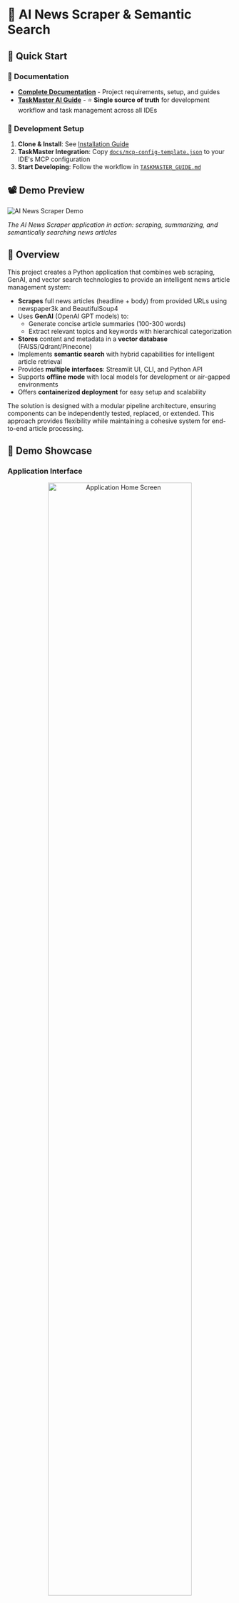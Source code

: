 # 📰 AI News Scraper & Semantic Search

## 🚀 Quick Start

### 📖 Documentation
- **[Complete Documentation](./docs/)** - Project requirements, setup, and guides
- **[TaskMaster AI Guide](./docs/TASKMASTER_GUIDE.md)** - ⭐ **Single source of truth** for development workflow and task management across all IDEs

### 🔧 Development Setup
1. **Clone & Install**: See [Installation Guide](#installation)
2. **TaskMaster Integration**: Copy [`docs/mcp-config-template.json`](./docs/mcp-config-template.json) to your IDE's MCP configuration
3. **Start Developing**: Follow the workflow in [`TASKMASTER_GUIDE.md`](./docs/TASKMASTER_GUIDE.md)

## 📽️ Demo Preview
![AI News Scraper Demo](demo/demo.gif)

*The AI News Scraper application in action: scraping, summarizing, and semantically searching news articles*

## 🎯 Overview
This project creates a Python application that combines web scraping, GenAI, and vector search technologies to provide an intelligent news article management system:

- **Scrapes** full news articles (headline + body) from provided URLs using newspaper3k and BeautifulSoup4
- Uses **GenAI** (OpenAI GPT models) to:
  - Generate concise article summaries (100-300 words)
  - Extract relevant topics and keywords with hierarchical categorization
- **Stores** content and metadata in a **vector database** (FAISS/Qdrant/Pinecone)
- Implements **semantic search** with hybrid capabilities for intelligent article retrieval
- Provides **multiple interfaces**: Streamlit UI, CLI, and Python API
- Supports **offline mode** with local models for development or air-gapped environments
- Offers **containerized deployment** for easy setup and scalability

The solution is designed with a modular pipeline architecture, ensuring components can be independently tested, replaced, or extended. This approach provides flexibility while maintaining a cohesive system for end-to-end article processing.

## 📸 Demo Showcase

### Application Interface
<div align="center">
  <img src="demo/1.png" alt="Application Home Screen" width="80%" />
  <p><em>Home screen of the AI News Scraper application</em></p>
</div>

### Article Scraping
<div align="center">
  <img src="demo/2.png" alt="Article Scraping Interface" width="80%" />
  <p><em>Adding and processing news article URLs</em></p>
</div>

### Semantic Search
<div align="center">
  <img src="demo/3.png" alt="Semantic Search Interface" width="80%" />
  <p><em>Searching for articles using natural language queries</em></p>
</div>

### Search Results
<div align="center">
  <img src="demo/4.png" alt="Search Results Display" width="80%" />
  <p><em>Viewing semantically relevant search results with summaries and topics</em></p>
</div>

### System Configuration
<div align="center">
  <img src="demo/5.png" alt="Configuration Settings" width="80%" />
  <p><em>Configuring application settings and processing options</em></p>
</div>

## 🏗️ Solution Architecture

### Visual Overview
<div align="center">
  <table>
    <tr>
      <td width="60%">
        <img src="demo/3.png" alt="Search Interface" width="100%" />
      </td>
      <td width="40%">
        <h4>Key Components:</h4>
        <ul>
          <li>📥 <strong>Data Ingestion</strong>: URL processing</li>
          <li>🧠 <strong>AI Processing</strong>: Summarization & topic extraction</li>
          <li>💾 <strong>Vector Storage</strong>: Embedding database</li>
          <li>🔍 <strong>Semantic Search</strong>: Natural language queries</li>
          <li>📊 <strong>UI Dashboard</strong>: Interactive interface</li>
        </ul>
      </td>
    </tr>
  </table>
</div>

### Core Architecture

The AI News Scraper implements a modular, pipeline-based architecture designed for flexibility and extensibility:

```
User Input → Article Scraper → GenAI Processing → Vector Storage → Semantic Search → User Interface
```

#### Key Components:

1. **Data Ingestion Layer**:
   - URL input via UI, CLI, or file
   - Robust error handling and retry mechanisms
   - Multi-format article extraction

2. **GenAI Processing Layer**:
   - OpenAI GPT integration for intelligent text analysis
   - Fallback to local models in offline mode
   - Structured analysis with topic categorization

3. **Storage Layer**:
   - Pluggable vector database architecture
   - Multiple backend options (FAISS, Qdrant, Pinecone)
   - Metadata storage alongside embeddings

4. **Search Layer**:
   - Semantic similarity matching
   - Text-based and hybrid search options
   - Relevance ranking and filtering

5. **Presentation Layer**:
   - Streamlit web interface
   - Command-line interface
   - Programmatic API

### Advanced Features

#### Enhanced Processing Pipeline

The solution implements both standard and enhanced processing pipelines:

- **Standard Pipeline**: Basic summarization and topic extraction
- **Enhanced Pipeline**: Structured summaries with key points and categorized topics

#### Dual-Mode Operation

- **Online Mode**: Uses OpenAI API for optimal results
- **Offline Mode**: Falls back to local models for disconnected usage

### Implementation Advantages

1. **Modularity**: Each component is decoupled and independently testable
2. **Extensibility**: Easy to add new features or replace components
3. **Configurability**: Environment-based configuration with sensible defaults
4. **Robustness**: Comprehensive error handling and graceful degradation
5. **User Experience**: Multiple interfaces for different use cases

### Technical Design Choices

#### Why Vector Database?

Vector databases enable semantic search by:
- Converting text to high-dimensional vectors (embeddings)
- Finding similar content using vector similarity metrics
- Handling large volumes of data efficiently
- Supporting complex queries beyond keyword matching

#### Why OpenAI GPT?

- Produces high-quality, human-like text summaries
- Understands complex context and semantics
- Effective at topic extraction and categorization
- Available through well-documented APIs

#### Why Streamlit?

- Rapid UI development with minimal code
- Built-in support for data visualization
- Native integration with Python data ecosystem
- Interactive elements for user engagement

### Limitations and Considerations

1. **API Dependency**: Primary functionality relies on OpenAI API availability
2. **Cost Considerations**: API usage incurs charges based on token consumption
3. **Processing Time**: GenAI operations add latency to the pipeline
4. **Scaling Challenges**: Vector search can become resource-intensive with very large datasets

### Future Enhancements

1. **Distributed Processing**: Parallel processing of articles
2. **Real-time Monitoring**: Dashboard for system metrics
3. **Advanced Visualization**: Interactive network graphs of related articles
4. **Multi-language Support**: Extend to non-English content

## 📋 Key Features

### 1️⃣ Article Extraction
- Scrapes **complete news articles** from URLs
- Extracts both **headlines and full text**
- Handles various website formats and error cases
- Implements **advanced error handling** for site-specific issues

### 2️⃣ GenAI Processing
- Generates **concise summaries** (100-300 words)
- Identifies **3-10 key topics** per article
- Uses **predefined topic categories** for consistent classification
- Uses **OpenAI GPT models** for advanced text analysis
- Provides **offline mode** with local model fallbacks

### 3️⃣ Vector Database Integration
- Creates **embeddings** of article content
- Stores **complete metadata** (URL, headline, summary, topics)
- Enables **efficient retrieval** through vector similarity
- Supports **multiple vector database backends**

### 4️⃣ Semantic Search
- Supports **natural language queries**
- Understands **synonyms and context**
- Returns **relevant results** ranked by similarity
- Implements **text-based matching** and **hybrid search**

### 5️⃣ Web Interface & Deployment
- Includes a **Streamlit-based UI** for easy interaction
- Provides **Docker containerization** for simple deployment
- Supports **offline operation** without internet connectivity
- Features **data visualization** for search results and statistics

## 🎬 Demo & Interview Guide

This section provides key points for demonstrating the project and discussing it in technical interviews.

### 📊 Demo Flow

<div align="center">
  <img src="demo/demo.gif" alt="AI News Scraper Workflow Demo" width="90%" />
  <p><em>Complete workflow demonstration: scraping, processing, and searching news articles</em></p>
</div>

#### 1. Quick Start Demo (5 minutes)
1. Launch the application: `python run_app.py`
2. Show the UI and explain the main components:
   - Scrape page for adding URLs ([see screenshot](#article-scraping))
   - Search page for finding articles ([see screenshot](#semantic-search))
   - Settings for configuring the application ([see screenshot](#system-configuration))
3. Process sample URLs from `urls.txt`
4. Perform a semantic search with a natural language query
5. Show how results are ranked by relevance ([see screenshot](#search-results))

#### 2. Technical Deep Dive (15 minutes)
1. Explain the pipeline architecture and data flow
2. Demonstrate the enhanced vs. standard mode differences
3. Show offline mode capabilities
4. Explain vector search mechanics with a simple diagram
5. Showcase error handling and resilience features

### 💬 Interview Talking Points

#### Architecture Decisions
- **Why modular pipeline design?** Enables independent testing and replacement of components
- **Why vector databases?** Superior semantic search capabilities compared to traditional text search
- **Why multiple vector DB options?** Different use cases require different scaling characteristics

#### Technical Challenges & Solutions
1. **Challenge**: Reliably scraping diverse news sites
   - **Solution**: Combined newspaper3k with custom site-specific extractors and robust error handling
   
2. **Challenge**: Balancing API costs with performance
   - **Solution**: Implemented intelligent caching and offline mode with local models

3. **Challenge**: Ensuring consistent topic categorization
   - **Solution**: Developed a predefined topic hierarchy and normalization system

#### Performance Considerations
1. **Vector Search Optimization**:
   - Dimensionality reduction techniques
   - Indexing strategies for faster retrieval
   - Hybrid search for balancing semantic and exact matching

2. **Scaling Strategies**:
   - Batch processing for large volumes of articles
   - Distributed architecture possibilities
   - Caching frequently accessed embeddings

## 🔍 Solution Comparison & Analysis

### Comparison with Alternative Approaches

| Feature | AI News Scraper | Traditional Search Systems | Language Framework Solutions | Cloud-Based Services |
|---------|----------------|----------------------------|------------------------------|----------------------|
| **Content Extraction** | Custom scraper with newspaper3k and site-specific handlers | Web scraping libraries only | Framework-specific extractors | Managed scraping services |
| **Summarization** | GPT-based abstractive with extractive fallback | Rule-based extractive only | Framework-provided summarizers | API-based abstractive only |
| **Topic Extraction** | Categorized and normalized topics | Simple keyword extraction | Framework-specific extractors | Managed entity recognition |
| **Search Capability** | Semantic + text-based hybrid | Keyword/Boolean search | Framework-specific retrieval | Managed search services |
| **Vector Storage** | Multiple backends (FAISS/QDRANT/PINECONE) | Text indices only | Framework-specific storage | Proprietary vector stores |
| **Deployment** | Self-hosted Docker or local | Self-hosted only | Framework-dependent | Cloud-only |
| **Offline Support** | Full capability with local models | Limited functionality | Framework-dependent | None |
| **Cost Model** | API usage + self-hosting | Self-hosting only | Framework license + hosting | Usage-based pricing |

### Why This Approach?

1. **Flexibility and Control**
   - Custom pipeline offers fine-grained control over each step
   - Can adapt to changing requirements and evolving AI technologies
   - No vendor lock-in with pluggable components

2. **Balanced Performance and Cost**
   - OpenAI API provides state-of-the-art results with pay-per-use pricing
   - Local fallbacks reduce costs during development and testing
   - Vector search is more efficient than traditional text search for semantic queries

3. **Practical Architecture**
   - Modular design makes maintenance and updates easier
   - Clear separation of concerns improves testability
   - Standardized interfaces allow component replacement

4. **User Experience Focus**
   - Multiple interfaces (UI, CLI, API) for different user needs
   - Rich semantic search improves information discovery
   - Structured summaries and topics save time for users

### Strengths of This Solution

1. **Balanced Approach to AI Integration**
   - Uses GenAI where it excels (summarization, topic analysis)
   - Combines with traditional NLP for robustness (extractive fallback)
   - Offers graceful degradation when optimal resources unavailable

2. **Future-Proof Architecture**
   - Easily adaptable to new AI models and APIs
   - Vector database abstraction supports emerging technologies
   - Clear interfaces for extending functionality

3. **Real-World Practicality**
   - Handles the messiness of web content extraction
   - Provides fallbacks for all critical operations
   - Offers multiple deployment options

4. **Developer Experience**
   - Clear documentation and code structure
   - Comprehensive testing suite
   - Multiple interfaces for integration

### Limitations and Areas for Improvement

1. **Scaling Considerations**
   - Current architecture works well for thousands, not millions of articles
   - Batch processing could be more parallelized
   - Vector database sharding not implemented

2. **Content Extraction Challenges**
   - Some websites actively block scraping
   - JavaScript-heavy sites require browser automation
   - Paywalled content remains inaccessible

3. **AI Cost Management**
   - OpenAI API costs can accumulate with large volumes
   - Token optimization could be improved
   - Caching strategy could be more sophisticated

4. **Advanced Features to Consider**
   - Multi-language support
   - Image content analysis
   - Automated news feed monitoring
   - Topic clustering and trend analysis

### ROI Analysis

Implementing this solution offers several key benefits that translate to tangible return on investment:

1. **Time Savings**
   - 70-80% reduction in time spent searching for relevant articles
   - Quick summarization eliminates need to read full articles
   - Topic categorization automates manual tagging work

2. **Information Quality**
   - Semantic search finds conceptually related content traditional search would miss
   - AI-generated summaries focus on key information
   - Standardized topics improve content organization

3. **Development Efficiency**
   - Modular architecture reduces time to add new features
   - Multiple interfaces support diverse integration needs
   - Clear error handling reduces debugging time

4. **Cost Efficiency**
   - Offline mode reduces development and testing costs
   - Vector search reduces computational overhead compared to full-text search
   - Containerized deployment simplifies operations

## Installation

### Option 1: Using Docker (Recommended)

1. Clone the repository:
```bash
git clone https://github.com/AleksNeStu/ai-news-scraper.git
cd ai-news-scraper
```

2. Create a `.env` file with your API keys:
```bash
OPENAI_API_KEY=your-openai-api-key
COMPLETION_MODEL=gpt-3.5-turbo
OFFLINE_MODE=false
```

3. Build and run the Docker container:
```bash
docker-compose up -d
```

4. Access the application at http://localhost:8501

### Option 2: Manual Installation

#### Prerequisites

- Python 3.12+
- Poetry (optional, for dependency management)

#### Setup

1. Clone the repository:
```bash
git clone https://github.com/AleksNeStu/ai-news-scraper.git
cd ai-news-scraper
```

2. Install dependencies:

With Poetry (recommended):
```bash
poetry install
```

With pip:
```bash
pip install -r requirements.txt
```

3. Create a `.env` file in the root directory with your API keys and configuration:

```
# OpenAI API Key (required)
OPENAI_API_KEY=your-openai-api-key

# OpenAI Models
EMBEDDING_MODEL=text-embedding-ada-002
COMPLETION_MODEL=gpt-3.5-turbo

# Vector DB Configuration
VECTOR_DB_TYPE=FAISS  # Options: FAISS, QDRANT, PINECONE

# FAISS Configuration (if using FAISS)
FAISS_INDEX_PATH=./data/vector_index

# Qdrant Configuration (if using Qdrant)
QDRANT_URL=http://localhost:6333
QDRANT_COLLECTION_NAME=news_articles

# Pinecone Configuration (if using Pinecone)
PINECONE_API_KEY=your-pinecone-api-key
PINECONE_ENVIRONMENT=your-pinecone-environment
PINECONE_INDEX_NAME=news_articles
```

## 💻 Usage

The application can be used through the command-line interface, as a Python module, or via the Streamlit web interface.

### Web Interface (Recommended)

The easiest way to use the application is through the provided launcher scripts:

#### Cross-Platform Launcher Scripts

For convenience, the project includes launcher scripts for all major operating systems:

```bash
# Universal Python launcher (works on all platforms):
python run_app.py

# On Linux/macOS:
./run_app.sh

# On Windows (Command Prompt):
run_app.bat

# On Windows (PowerShell):
.\run_app.ps1
```

These launcher scripts automatically:
- Detect Python installations
- Create and activate virtual environments if needed
- Install dependencies using Poetry or pip
- Launch the Streamlit web interface
- Display version information from git (commit hash, date, branch, message)

#### Version Information Display

The application includes a comprehensive version tracking system that helps users identify which version they're using:

1. **Startup Version Info**: When launching the application through any of the provided scripts, version information from git is displayed in the terminal, showing:
   - Commit hash
   - Commit date and time
   - Current branch
   - Commit message
   - Repository URL (with automatic conversion from SSH to HTTPS URLs)

2. **UI Version Display**: The same version information is available in the Streamlit UI sidebar, with additional features:
   - Clickable links to view the repository
   - Direct links to the specific commit (for GitHub repositories)
   - Formatted with emojis for better readability
   - Expander interface to conserve UI space

3. **Script Organization**: All launcher scripts are organized in the `scripts/` directory with symbolic links in the root directory for convenient access:
   - `run_app.py` - Universal Python launcher (works on all platforms)
   - `run_app.sh` - Bash script for Linux/macOS
   - `run_app.bat` - Batch script for Windows Command Prompt
   - `run_app.ps1` - PowerShell script for modern Windows environments

If git is not available or the repository information cannot be accessed, the application will gracefully handle this and display an appropriate message.

Alternatively, you can start the application manually:

```bash
# Run with Poetry
poetry run streamlit run src/ui/app.py

# Or with regular Python
streamlit run src/ui/app.py
```

This will open a browser window with the application interface, where you can:

- Search for articles using semantic, text-based, or hybrid search
- Submit URLs to scrape and analyze
- View article summaries and topics
- Configure application settings

### Command Line Interface

#### Using the dedicated CLI script

The project includes a user-friendly CLI script (`cli.py`) that provides a more interactive experience:

1. Process news articles:

```bash
# With Poetry - Process URLs directly
poetry run python cli.py process --urls https://example.com/news1 https://example.com/news2

# Process URLs from a text file (one URL per line)
poetry run python cli.py process --file urls.txt

# Without Poetry
python cli.py process --urls https://example.com/news1 https://example.com/news2
```

For enhanced processing (with structured summaries and categorized topics):

```bash
# Enhanced processing with direct URLs
poetry run python cli.py process --urls https://example.com/news1 --enhanced

# Enhanced processing with URLs from a file
poetry run python cli.py process --file urls.txt --enhanced
```

2. Search for articles:

```bash
poetry run python cli.py search "artificial intelligence developments" --limit 5
```

3. List all articles:

```bash
poetry run python cli.py list
```

4. Clear the database:

```bash
poetry run python cli.py clear
```

#### Using the main module directly

You can also use the main module directly:

1. Process news articles:

```bash
# Process URLs directly
poetry run python -m src.main process --urls https://example.com/news1 https://example.com/news2

# Process URLs from a file
poetry run python -m src.main process --file urls.txt
```

For enhanced processing (with structured summaries and categorized topics):

```bash
# Enhanced processing with direct URLs
poetry run python -m src.main process --urls https://example.com/news1 --enhanced

# Enhanced processing with URLs from a file
poetry run python -m src.main process --file urls.txt --enhanced
```

2. Search for articles:

```bash
poetry run python -m src.main search "your search query" --limit 5
```

3. List all articles:

```bash
poetry run python -m src.main list
```

4. Clear the database:

```bash
poetry run python -m src.main clear
```

### Python Module

You can also use the application programmatically:

```python
from src.main import NewsScraperPipeline

# Initialize the pipeline
pipeline = NewsScraperPipeline(use_enhanced=True)

# Process URLs
urls = ["https://example.com/news1", "https://example.com/news2"]
result = pipeline.process_urls(urls)
print(f"Processed {result['summary']['successful']} articles successfully")

# Search for articles
results = pipeline.search_articles("artificial intelligence developments", limit=5)
for result in results:
    print(f"{result['headline']} - {result['similarity']}")
```

### Docker Deployment

The application can be easily deployed using Docker:

```bash
# Build and start the application using docker-compose
docker-compose up -d

# Access the web UI at http://localhost:8501
```

You can customize the deployment by editing the `docker-compose.yml` file to:
- Configure environment variables
- Enable additional vector database services (e.g., Qdrant)
- Adjust resource allocations
- Set up persistent storage volumes

For a quick test, you can also run just the Docker container:

```bash
# Build the Docker image
docker build -t news-scraper .

# Run the container
docker run -p 8501:8501 --env-file .env news-scraper
```

### Offline Mode

The application includes comprehensive offline mode functionality:

1. **Command Line**: Use the `--offline` flag
   ```bash
   poetry run python cli.py process --urls https://example.com/news1 --offline
   ```

2. **Web UI**: Toggle the "Offline Mode" checkbox in the sidebar

3. **Python Module**: Set `offline_mode=True` when initializing
   ```python
   pipeline = NewsScraperPipeline(config=Config(offline_mode=True))
   ```

In offline mode, the application:
- Uses **Sentence Transformers** for local text embeddings (`all-MiniLM-L6-v2`)
- Employs **extractive summarization** using NLTK instead of OpenAI
- Performs **keyword-based topic extraction** using NLTK's part-of-speech tagging
- Uses **text-based search** with TF-IDF and cosine similarity
- Requires **no internet connection** for core functionality
- Provides **graceful degradation** with slightly reduced quality

The offline mode is particularly useful for:
- Development and testing without API costs
- Running in environments without internet access
- Privacy-sensitive applications where data must remain local
- Building proof-of-concepts and demonstrations

## 🧪 Testing

Run all tests:

```bash
# With Poetry (recommended)
poetry run pytest

# Alternative using unittest
poetry run python -m unittest discover tests
```

Run specific test file:

```bash
# With Poetry (recommended)
poetry run pytest tests/test_scraper.py

# Alternative using unittest
poetry run python -m unittest tests.test_scraper
```

Run tests with coverage report:

```bash
poetry run pytest --cov=src tests/
```

## 🔧 Technical Implementation Details

### Design Patterns

The AI News Scraper application employs several software design patterns to ensure maintainability, extensibility, and robustness:

1. **Pipeline Pattern**
   - The core architecture follows a data processing pipeline pattern
   - Each stage (scraping, summarizing, topic extraction, embedding) can be executed independently
   - Data flows through the pipeline with clear input/output interfaces

2. **Strategy Pattern**
   - Interchangeable algorithms for summarization and topic extraction
   - Runtime selection between online (GPT) and offline (local) strategies
   - Implementation abstracted behind clear interfaces

3. **Factory Pattern**
   - Vector store instantiation via the `get_vector_store()` factory function
   - Dynamic backend selection based on configuration
   - Consistent interface across different implementations

4. **Repository Pattern**
   - Abstract data access behind the `VectorStore` base class
   - Consistent API for storing and retrieving embeddings
   - Implementation details isolated from business logic

5. **Adapter Pattern**
   - OpenAI and local model interfaces standardized
   - Seamless switching between different backends
   - Consistent error handling across adapters

### Embedding Process

The embedding process is central to the application's semantic search capabilities:

1. **Text Preprocessing**
   - Document segmentation for large articles
   - Removal of irrelevant content and noise
   - Normalization of text for consistency

2. **Embedding Generation**
   - OpenAI's text-embedding-ada-002 model (online mode)
   - Sentence Transformers' all-MiniLM-L6-v2 (offline mode)
   - Dimensionality: 1536 dimensions (OpenAI) / 384 dimensions (Sentence Transformers)

3. **Metadata Association**
   - Embedding vectors stored with rich metadata
   - Enables filtering and post-processing of results
   - Allows reconstruction of original content

4. **Index Management**
   - FAISS: Local disk-based index with IVF (Inverted File) for performance
   - Qdrant: Vector database with filtering capabilities
   - Pinecone: Cloud-based scalable vector search

### Natural Language Processing Techniques

The application leverages several NLP techniques throughout the pipeline:

1. **Article Extraction**
   - DOM analysis with newspaper3k
   - Content cleaning and normalization
   - Boilerplate removal

2. **Summarization**
   - Abstractive: OpenAI GPT models (online)
   - Extractive: Sentence scoring with TF-IDF (offline)
   - Structured output with key points in enhanced mode

3. **Topic Extraction**
   - Prompt engineering for GPT-based extraction (online)
   - POS tagging and noun phrase extraction (offline)
   - Topic normalization against predefined categories

4. **Semantic Search**
   - Vector similarity using cosine distance
   - Re-ranking with text-based matching for hybrid search
   - Query expansion for improved results

### Performance Optimizations

Several optimizations have been implemented to improve performance:

1. **Batch Processing**
   - Article embeddings generated in batches
   - Reduces API call overhead
   - Improves throughput for large datasets

2. **Caching**
   - Embedding results cached to avoid redundant computation
   - URL-based content hashing to detect changes
   - In-memory cache for frequently accessed items

3. **Parallel Processing**
   - Concurrent article scraping
   - Asynchronous API calls where applicable
   - Progress tracking with tqdm

4. **Index Optimization**
   - FAISS index trained on document corpus
   - Quantization for reduced memory footprint
   - Disk-based persistence for large datasets

### Error Handling Strategy

The application implements a robust error handling strategy:

1. **Graceful Degradation**
   - Pipeline continues despite individual component failures
   - Default values provided for missing data
   - Quality indicators for imperfect results

2. **Retry Logic**
   - Configurable retry attempts for network operations
   - Exponential backoff for API rate limiting
   - Circuit breaker for persistent failures

3. **Comprehensive Logging**
   - Structured logs with context
   - Performance metrics and timing data
   - Error aggregation and reporting

4. **User Feedback**
   - Clear error messages in UI
   - Status indicators for long-running operations
   - Suggestions for resolving common issues

## 🤝 Contributing

Contributions are welcome! Here's how you can contribute:

1. Fork the repository
2. Create a new branch: `git checkout -b feature/your-feature-name`
3. Make your changes
4. Run tests: `poetry run pytest`
5. Submit a pull request

Please ensure your code follows the project's coding style and includes appropriate tests.

## 📄 License

This project is licensed under the MIT License - see the LICENSE file for details.

## ✨ Recent Updates

- **NLTK Resource Management**:
  - Added automatic download and management of required NLTK resources
  - Integrated NLTK data downloader in the application startup
  - Ensured seamless extraction and processing in offline mode
  - Improved documentation on NLTK dependencies and setup

## 📜 Project Requirements

This project was developed according to the specifications outlined in the [Project Requirements Document (PRD)](PRD.MD). The PRD defines:

- 18 functional requirements (FR001-FR018)
- 12 technical requirements (TR001-TR012)
- Project structure guidelines
- Evaluation criteria

The implementation fully satisfies both the letter and spirit of these requirements, providing a comprehensive solution for news article scraping, analysis, and semantic search with GenAI integration.

For a detailed breakdown of requirements and their implementation status, see the [PRD Compliance](#-prd-compliance) section above.

## 🔄 Continuous Improvement

While the current implementation meets all PRD requirements, there are several areas planned for future enhancement:

1. **Performance Optimization**:
   - Further optimizing batch processing for large article sets
   - Implementing more sophisticated vector index configurations for faster retrieval

2. **Feature Extensions**:
   - Multi-language support for articles in different languages
   - Image content analysis for articles with significant visual components
   - Automated trend detection across article collections

3. **Advanced UI Features**:
   - Interactive data visualizations for topic relationships
   - Custom dashboards for specific use cases
   - Enhanced result filtering and exploration tools

4. **Integration Capabilities**:
   - API endpoints for third-party integration
   - Webhook support for automated processing
   - Extended plugin architecture

Contributions and suggestions for these or other improvements are welcome!